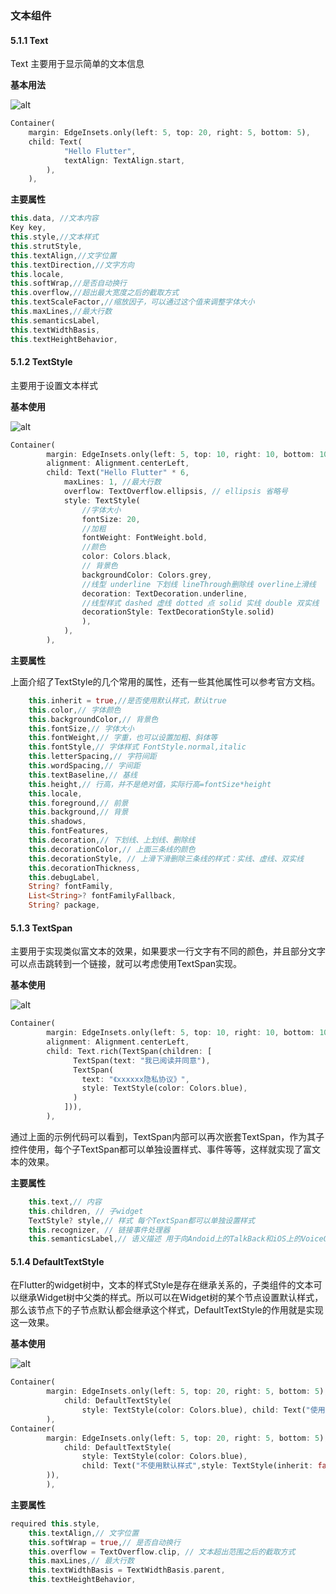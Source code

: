 ### 文本组件
#### 5.1.1 Text
Text 主要用于显示简单的文本信息  

**基本用法**  

![alt](https://raw.githubusercontent.com/henkun614/my_pic/master/20201221143743.png)
```dart
Container(
    margin: EdgeInsets.only(left: 5, top: 20, right: 5, bottom: 5),
    child: Text(
            "Hello Flutter",
            textAlign: TextAlign.start,
        ),
    ),
```
**主要属性**

```dart
this.data, //文本内容
Key key,
this.style,//文本样式
this.strutStyle,
this.textAlign,//文字位置
this.textDirection,//文字方向
this.locale,
this.softWrap,//是否自动换行
this.overflow,//超出最大宽度之后的截取方式
this.textScaleFactor,//缩放因子，可以通过这个值来调整字体大小
this.maxLines,//最大行数
this.semanticsLabel,
this.textWidthBasis,
this.textHeightBehavior,
```
#### 5.1.2 TextStyle  
主要用于设置文本样式  

**基本使用**  

![alt](https://raw.githubusercontent.com/henkun614/my_pic/master/20201221160557.png)
```dart
Container(
        margin: EdgeInsets.only(left: 5, top: 10, right: 10, bottom: 10),
        alignment: Alignment.centerLeft,
        child: Text("Hello Flutter" * 6,
            maxLines: 1, //最大行数
            overflow: TextOverflow.ellipsis, // ellipsis 省略号
            style: TextStyle(
                //字体大小
                fontSize: 20,
                //加粗
                fontWeight: FontWeight.bold,
                //颜色
                color: Colors.black,
                // 背景色
                backgroundColor: Colors.grey,
                //线型 underline 下划线 lineThrough删除线 overline上滑线
                decoration: TextDecoration.underline,
                //线型样式 dashed 虚线 dotted 点 solid 实线 double 双实线
                decorationStyle: TextDecorationStyle.solid)
                ),
            ),
        ),
```
**主要属性**

上面介绍了TextStyle的几个常用的属性，还有一些其他属性可以参考官方文档。
```dart
    this.inherit = true,//是否使用默认样式，默认true
    this.color,// 字体颜色
    this.backgroundColor,// 背景色
    this.fontSize,// 字体大小
    this.fontWeight,// 字重，也可以设置加粗、斜体等
    this.fontStyle,// 字体样式 FontStyle.normal,italic
    this.letterSpacing,// 字符间距
    this.wordSpacing,// 字间距
    this.textBaseline,// 基线
    this.height,// 行高，并不是绝对值，实际行高=fontSize*height
    this.locale,
    this.foreground,// 前景
    this.background,// 背景
    this.shadows,
    this.fontFeatures,
    this.decoration,// 下划线、上划线、删除线
    this.decorationColor,// 上面三条线的颜色
    this.decorationStyle, // 上滑下滑删除三条线的样式：实线、虚线、双实线
    this.decorationThickness,
    this.debugLabel,
    String? fontFamily,
    List<String>? fontFamilyFallback,
    String? package,
```
#### 5.1.3 TextSpan  
主要用于实现类似富文本的效果，如果要求一行文字有不同的颜色，并且部分文字可以点击跳转到一个链接，就可以考虑使用TextSpan实现。

**基本使用**  

![alt](https://raw.githubusercontent.com/henkun614/my_pic/master/20201221165715.png)
```dart
Container(
        margin: EdgeInsets.only(left: 5, top: 10, right: 10, bottom: 10),
        alignment: Alignment.centerLeft,
        child: Text.rich(TextSpan(children: [
              TextSpan(text: "我已阅读并同意"),
              TextSpan(
                text: "《xxxxxx隐私协议》",
                style: TextStyle(color: Colors.blue),
              )
            ])),
        ),
```
通过上面的示例代码可以看到，TextSpan内部可以再次嵌套TextSpan，作为其子控件使用，每个子TextSpan都可以单独设置样式、事件等等，这样就实现了富文本的效果。

**主要属性**  

```dart
    this.text,// 内容
    this.children, // 子widget
    TextStyle? style,// 样式 每个TextSpan都可以单独设置样式
    this.recognizer, // 链接事件处理器
    this.semanticsLabel,// 语义描述 用于向Andoid上的TalkBack和iOS上的VoiceOver提供图像描述
```
#### 5.1.4 DefaultTextStyle
在Flutter的widget树中，文本的样式Style是存在继承关系的，子类组件的文本可以继承Widget树中父类的样式。所以可以在Widget树的某个节点设置默认样式，那么该节点下的子节点默认都会继承这个样式，DefaultTextStyle的作用就是实现这一效果。  

**基本使用**  

![alt](https://raw.githubusercontent.com/henkun614/my_pic/master/20201222110627.png)
```dart
Container(
        margin: EdgeInsets.only(left: 5, top: 20, right: 5, bottom: 5),
            child: DefaultTextStyle(
                style: TextStyle(color: Colors.blue), child: Text("使用默认样式")),
        ),
Container(
        margin: EdgeInsets.only(left: 5, top: 20, right: 5, bottom: 5),
            child: DefaultTextStyle(
                style: TextStyle(color: Colors.blue),
                child: Text("不使用默认样式",style: TextStyle(inherit: false, color: Colors.black),
        )),
        ),
```

**主要属性**  

```dart
required this.style,
    this.textAlign,// 文字位置
    this.softWrap = true,// 是否自动换行
    this.overflow = TextOverflow.clip, // 文本超出范围之后的截取方式
    this.maxLines,// 最大行数
    this.textWidthBasis = TextWidthBasis.parent,
    this.textHeightBehavior,
```
